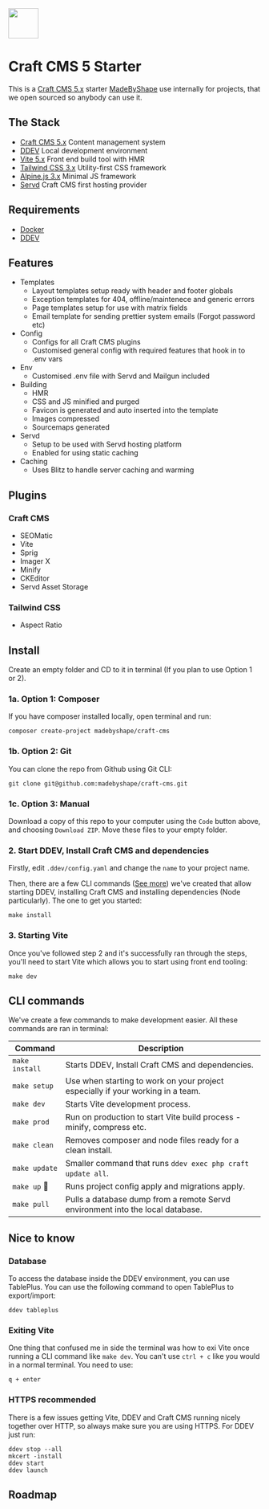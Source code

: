 <img src="https://github.com/madebyshape/craft-cms/blob/master/src/public/images/favicon.png" width="60">

# Craft CMS 5 Starter

This is a [Craft CMS 5.x](https://github.com/craftcms/cms) starter [MadeByShape](https://madebyshape.co.uk) use internally for projects, that we open sourced so anybody can use it.

## The Stack

- [Craft CMS 5.x](https://craftcms.com) Content management system
- [DDEV](https://ddev.com) Local development environment
- [Vite 5.x](https://vitejs.dev) Front end build tool with HMR
- [Tailwind CSS 3.x](https://tailwindcss.com) Utility-first CSS framework
- [Alpine.js 3.x](https://alpinejs.dev/) Minimal JS framework
- [Servd](https://servd.host) Craft CMS first hosting provider

## Requirements

- [Docker](https://www.docker.com)
- [DDEV](https://ddev.com)

## Features

- Templates
    - Layout templates setup ready with header and footer globals
    - Exception templates for 404, offline/maintenece and generic errors
    - Page templates setup for use with matrix fields
    - Email template for sending prettier system emails (Forgot password etc)
- Config
    - Configs for all Craft CMS plugins
    - Customised general config with required features that hook in to .env vars
- Env
    - Customised .env file with Servd and Mailgun included
- Building
    - HMR
    - CSS and JS minified and purged
    - Favicon is generated and auto inserted into the template
    - Images compressed
    - Sourcemaps generated
- Servd
    - Setup to be used with Servd hosting platform
    - Enabled for using static caching
- Caching
    - Uses Blitz to handle server caching and warming

## Plugins

### Craft CMS

- SEOMatic
- Vite
- Sprig
- Imager X
- Minify
- CKEditor
- Servd Asset Storage

### Tailwind CSS

- Aspect Ratio

## Install

Create an empty folder and CD to it in terminal (If you plan to use Option 1 or 2).

### 1a. Option 1: Composer

If you have composer installed locally, open terminal and run:

```shell
composer create-project madebyshape/craft-cms
```

### 1b. Option 2: Git

You can clone the repo from Github using Git CLI:

```shell
git clone git@github.com:madebyshape/craft-cms.git
```

### 1c. Option 3: Manual

Download a copy of this repo to your computer using the `Code` button above, and choosing `Download ZIP`. Move these files to your empty folder.

### 2. Start DDEV, Install Craft CMS and dependencies

Firstly, edit `.ddev/config.yaml` and change the `name` to your project name.

Then, there are a few CLI commands ([See more](#cli-commands)) we've created that allow starting DDEV, installing Craft CMS and installing dependencies (Node particularly). The one to get you started:

```shell
make install
```

### 3. Starting Vite

Once you've followed step 2 and it's successfully ran through the steps, you'll need to start Vite which allows you to start using front end tooling:

```shell
make dev
```

## CLI commands

We've create a few commands to make development easier. All these commands are ran in terminal:

| Command | Description |
| -------- | ------- |
| `make install` | Starts DDEV, Install Craft CMS and dependencies. |
| `make setup` | Use when starting to work on your project especially if your working in a team. |
| `make dev` | Starts Vite development process. |
| `make prod` | Run on production to start Vite build process - minify, compress etc. |
| `make clean` | Removes composer and node files ready for a clean install. |
| `make update` | Smaller command that runs `ddev exec php craft update all`. |
| `make up` 💅 | Runs project config apply and migrations apply. |
| `make pull` | Pulls a database dump from a remote Servd environment into the local database. |

## Nice to know

### Database

To access the database inside the DDEV environment, you can use TablePlus. You can use the following command to open TablePlus to export/import:

```shell
ddev tableplus
```

### Exiting Vite

One thing that confused me in side the terminal was how to exi Vite once running a CLI command like `make dev`. You can't use `ctrl + c` like you would in a normal terminal. You need to use:

```shell
q + enter
```

### HTTPS recommended

There is a few issues getting Vite, DDEV and Craft CMS running nicely together over HTTP, so always make sure you are using HTTPS. For DDEV just run:

```shell
ddev stop --all
mkcert -install
ddev start
ddev launch
```

## Roadmap
